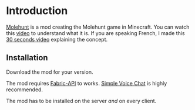 # Introduction

[Molehunt](https://modrinth.com/mod/molehunt-mod) is a mod creating the Molehunt game in Minecraft.
You can watch this [video](https://www.youtube.com/watch?v=NJBjQ8T_1cc) to understand what it is.
If you are speaking French, I made this [30 seconds video](https://cdn.anhgelus.world/molehunt-presentation.mp4) explaining the concept.

## Installation

Download the mod for your version.

The mod requires [Fabric-API](https://modrinth.com/mod/fabric-api) to works.
[Simple Voice Chat](https://modrinth.com/plugin/simple-voice-chat) is highly recommended.

The mod has to be installed on the server *and* on every client.
